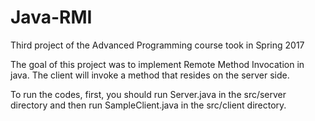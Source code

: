 # Java-RMI
Third project of the Advanced Programming course took in Spring 2017

The goal of this project was to implement Remote Method Invocation in java. The client will invoke a method that resides on the server side.

To run the codes, first, you should run Server.java in the src/server directory and then run SampleClient.java in the src/client directory.
